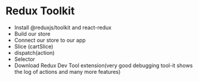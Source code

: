 <!-- #Food_App -->

<!-- /**
 * Header
 * - Logo
 * - Nav Items
 * Body
 *  -Search
 *  -Restaurant Container
 *  -Restaurant Cards
 *      -Image
 *      -Name of Res, Star Rating,Cusisine,Delivery Time
 * Footer
 *  -Copyright 
 *  -Links
 *  -Address
 *  -Contact
 */ -->

 # Redux Toolkit
- Install @reduxjs/toolkit and react-redux
-  Build our store
- Connect our store to our app
- Slice (cartSlice)
- dispatch(action)
- Selector
- Download Redux Dev Tool extension(very good debugging tool-it shows the log of actions and many more features)